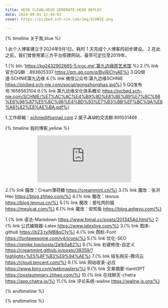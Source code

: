 ```yaml
---
title: HEXO CLEAN;HEXO GENERATE;HEXO DEPLOY
date: 2024-09-01 11:44:03
cover: https://picbed.sch-nie.com/img/SCHNIE.png

---
```



{% timeline 关于我,blue %}

<!-- timeline 建设时间 -->
1.此个人博客建立于2024年9月1日。耗时 1 天完成个人博客的初步建设。
2.在此之前，我们曾使用第三方平台搭建网站，最早可定位至2019年。
<!-- endtimeline -->


<!-- timeline 其他构成  -->
1.{% btn 'https://kg2432902665-5.icoc.me',第九边缘原艺术馆 %}
2.{% link 官方QQ群：893605337 https://qm.qq.com/q/BviRiChyAE%}
3.QQ频道:SCHNIE第九边缘
4.{% link 微信公众号:第九边缘SCHNIE https://picbed.sch-nie.com/social/gongzhonghao.jpg%}
5.QQ发布号:1656563104
6.{% link 第九边缘文化体系概论 https://picbed.sch-nie.com/SCHNIE/%E7%AC%AC%E4%B9%9D%E8%BE%B9%E7%BC%98%E6%96%87%E5%8C%96%E4%BD%93%E7%B3%BB%EF%BC%9A%E6%A6%82%E8%AE%BA.pdf%}
<!-- endtimeline -->


<!-- timeline 联系方式 -->
1.工作邮箱：schnie@foxmail.com
2.属于**JLU**的交流群:891031466
<!-- endtimeline -->




<!-- timeline 博客参考信息 -->

{% timeline 我的博客,yellow %}

<!-- timeline 始发站 -->
<div align=center class="aspect-ratio">
    <iframe src="https://player.bilibili.com/player.html?aid=474023258&&page=1&as_wide=1&high_quality=1&danmaku=0" 
    scrolling="no" 
    border="0" 
    frameborder="no" 
    framespacing="0" 
    high_quality=1
    danmaku=1 
    allowfullscreen="true"> 
    </iframe>
</div>
<!-- endtimeline -->

<!-- timeline 魔改参考 -->
2.{% link 魔改：Cream薄荷糖 https://creammint.cn/%}
3.{% link 魔改：张洪Heo https://blog.zhheo.com/%}
4.{% link 魔改：leonus https://blog.leonus.cn/%}
5.{% link 魔改：爱吃肉的猫 https://meuicat.com/%}
6.{% link 魔改：安知鱼 https://blog.anheyu.com/%}
<!-- endtimeline -->

<!-- timeline 进阶优化 -->
1.{% link 语法-Markdown https://www.fomal.cc/posts/2013454d.html%}
2.{% link 公式编辑器-Latex https://www.latexlive.com/%}
3.{% link 图床-github https://b23.tv/MB8qC1y%}
4.{% link 图标-Font https://fontawesome.com/v4/icons/%}
5.{% link 优化-SEO https://qmike.top/posts/2a1b5a62%}
6.{% link 右键修改-自定义 https://creammint.github.io/posts/38359/?highlight=%E5%8F%B3%E9%94%AE%}
7.{% link 域名购买-腾讯云 https://cloud.tencent.com/%}
8.{% link 网站收录-必应 https://www.bing.com/webmasters/%}
9.{% link 文章摘要-tianliGPT https://postsummary.zhheo.com/%}
10.{% link 在线聊天-chatra https://app.chatra.io/%}
11.{% link 评论系统-waline https://waline.js.org/%}
<!-- endtimeline -->
{% endtimeline %}
<!-- endtimeline -->

{% endtimeline %}


<script>
    (function(d, w, c) {
        w.ChatraID = 'D5JbrYK4vHavdTNTf';
        var s = d.createElement('script');
        w[c] = w[c] || function() {
            (w[c].q = w[c].q || []).push(arguments);
        };
        s.async = true;
        s.src = 'https://call.chatra.io/chatra.js';
        if (d.head) d.head.appendChild(s);
    })(document, window, 'Chatra');
</script>